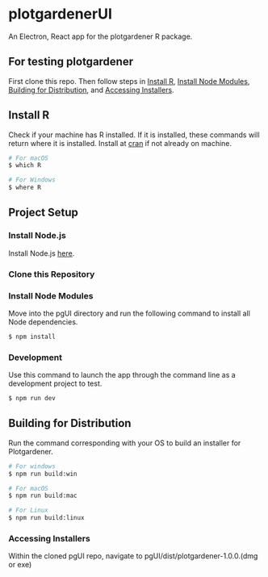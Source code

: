 # plotgardenerUI

An Electron, React app for the plotgardener R package.

<!-- ## Recommended IDE Setup

- [VSCode](https://code.visualstudio.com/) + [ESLint](https://marketplace.visualstudio.com/items?itemName=dbaeumer.vscode-eslint) + [Prettier](https://marketplace.visualstudio.com/items?itemName=esbenp.prettier-vscode) -->


## For testing plotgardener

First clone this repo. Then follow steps in [Install R](#install-r), [Install Node Modules](#install-node-modules), [Building for Distribution](#building-for-distribution), and [Accessing Installers](#accessing-installers).

## Install R

Check if your machine has R installed. If it is installed, these commands will return where it is installed.
Install at [cran](https://cran.r-project.org/mirrors.html) if not already on machine.

```bash
# For macOS
$ which R

# For Windows
$ where R
```

## Project Setup

### Install Node.js

Install Node.js [here](https://nodejs.org/en/download).

### Clone this Repository

### Install Node Modules

Move into the pgUI directory and run the following command to install all Node dependencies.

```bash
$ npm install
```

### Development

Use this command to launch the app through the command line as a development project to test.

```bash
$ npm run dev
```

## Building for Distribution

Run the command corresponding with your OS to build an installer for Plotgardener.

```bash
# For windows
$ npm run build:win

# For macOS
$ npm run build:mac

# For Linux
$ npm run build:linux
```

### Accessing Installers
Within the cloned pgUI repo, navigate to pgUI/dist/plotgardener-1.0.0.(dmg or exe)
